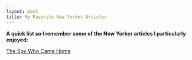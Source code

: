 ```yaml
---
layout: post
title: My Favorite New Yorker Articles
---
```


**A quick list so I remember some of the New Yorker articles I particularly enjoyed:**

[The Spy Who Came Home](https://www.newyorker.com/magazine/2018/05/07/the-spy-who-came-home)
